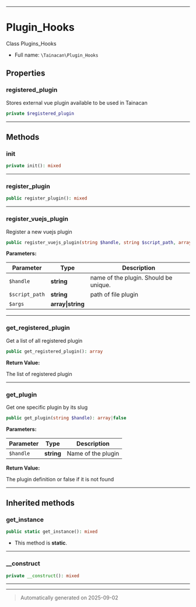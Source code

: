 ***

# Plugin_Hooks

Class Plugins_Hooks



* Full name: `\Tainacan\Plugin_Hooks`



## Properties


### registered_plugin

Stores external vue plugin available to be used in Tainacan

```php
private $registered_plugin
```






***

## Methods


### init



```php
private init(): mixed
```












***

### register_plugin



```php
public register_plugin(): mixed
```












***

### register_vuejs_plugin

Register a new vuejs plugin

```php
public register_vuejs_plugin(string $handle, string $script_path, array|string $args = []): mixed
```








**Parameters:**

| Parameter | Type | Description |
|-----------|------|-------------|
| `$handle` | **string** | name of the plugin. Should be unique. |
| `$script_path` | **string** | path of file plugin |
| `$args` | **array&#124;string** |  |





***

### get_registered_plugin

Get a list of all registered plugin

```php
public get_registered_plugin(): array
```









**Return Value:**

The list of registered plugin




***

### get_plugin

Get one specific plugin by its slug

```php
public get_plugin(string $handle): array|false
```








**Parameters:**

| Parameter | Type | Description |
|-----------|------|-------------|
| `$handle` | **string** | Name of the plugin |


**Return Value:**

The plugin definition or false if it is not found




***


## Inherited methods


### get_instance



```php
public static get_instance(): mixed
```



* This method is **static**.








***

### __construct



```php
private __construct(): mixed
```












***


***
> Automatically generated on 2025-09-02
